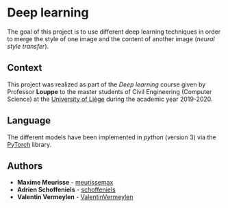 # Deep learning

The goal of this project is to use different deep learning techniques in order to merge the style of one image and the content of another image (*neural style transfer*).

## Context

This project was realized as part of the *Deep learning* course given by Professor **Louppe** to the master students of Civil Engineering (Computer Science) at the [University of Liège](https://www.uliege.be/) during the academic year 2019-2020.

## Language

The different models have been implemented in *python* (version 3) via the [PyTorch](https://pytorch.org) library.

## Authors

* **Maxime Meurisse** - [meurissemax](https://github.com/meurissemax)
* **Adrien Schoffeniels** - [schoffeniels](https://github.com/schoffeniels)
* **Valentin Vermeylen** - [ValentinVermeylen](https://github.com/ValentinVermeylen)
